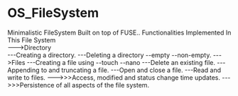 # OS_FileSystem
Minimalistic FileSystem Built on top of FUSE..
Functionalities Implemented In This File System<br/>
--->Directory<br/>
	---Creating a directory.
	---Deleting a directory 
	   --empty
	   --non-empty.
--->Files
	---Creating a file using
	   --touch
	   --nano 
	---Delete an existing file.
	---Appending to and truncating a file.
	---Open and close a file.
	---Read and write to files.
--->>>Access, modified and status change time updates.
--->>>Persistence of all aspects of the file system.
